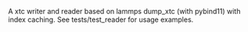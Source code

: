 A xtc writer and reader based on lammps dump_xtc (with pybind11) with index caching.
See tests/test_reader for usage examples.
